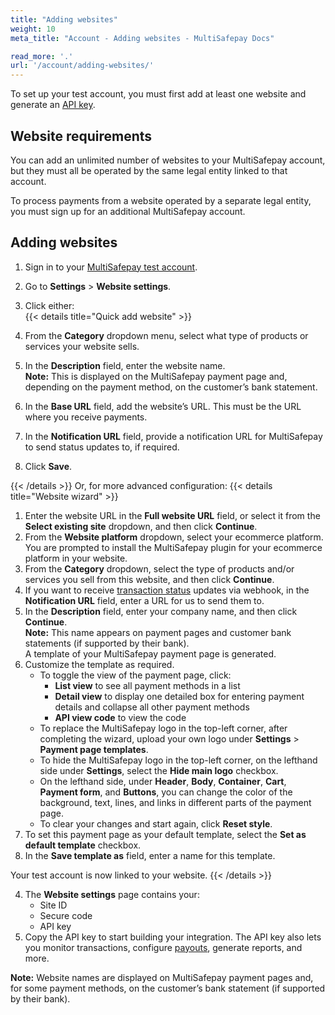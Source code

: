 ```yaml
---
title: "Adding websites"
weight: 10
meta_title: "Account - Adding websites - MultiSafepay Docs"

read_more: '.'
url: '/account/adding-websites/'
---
```


To set up your test account, you must first add at least one website and generate an [API key](/account/site-id-api-key-secure-code/). 

## Website requirements

You can add an unlimited number of websites to your MultiSafepay account, but they must all be operated by the same legal entity linked to that account.

To process payments from a website operated by a separate legal entity, you must sign up for an additional MultiSafepay account.

## Adding websites

1. Sign in to your [MultiSafepay test account](https://testmerchant.multisafepay.com). 
2. Go to **Settings** > **Website settings**.
3. Click either:  
    {{< details title="Quick add website" >}}

1. From the **Category** dropdown menu, select what type of products or services your website sells.
2. In the **Description** field, enter the website name.  
    **Note:** This is displayed on the MultiSafepay payment page and, depending on the payment method, on the customer’s bank statement.
3. In the **Base URL** field, add the website’s URL. This must be the URL where you receive payments.
4. In the **Notification URL** field, provide a notification URL for MultiSafepay to send status updates to, if required.
5. Click **Save**.

{{< /details >}} 
    Or, for more advanced configuration:
{{< details title="Website wizard" >}}

1. Enter the website URL in the **Full website URL** field, or select it from the **Select existing site** dropdown, and then click **Continue**.
2. From the **Website platform** dropdown, select your ecommerce platform.  
    You are prompted to install the MultiSafepay plugin for your ecommerce platform in your website. 
3. From the **Category** dropdown, select the type of products and/or services you sell from this website, and then click **Continue**.
4. If you want to receive [transaction status](/payments/multisafepay-statuses/) updates via webhook, in the **Notification URL** field, enter a URL for us to send them to.
5. In the **Description** field, enter your company name, and then click **Continue**.  
    **Note:** This name appears on payment pages and customer bank statements (if supported by their bank).  
    A template of your MultiSafepay payment page is generated.
6. Customize the template as required.  
    - To toggle the view of the payment page, click:
        - **List view** to see all payment methods in a list
        - **Detail view** to display one detailed box for entering payment details and collapse all other payment methods
        - **API view code** to view the code
    - To replace the MultiSafepay logo in the top-left corner, after completing the wizard, upload your own logo under **Settings** > **Payment page templates**.
    - To hide the MultiSafepay logo in the top-left corner, on the lefthand side under **Settings**, select the **Hide main logo** checkbox.
    - On the lefthand side, under **Header**, **Body**, **Container**, **Cart**, **Payment form**, and **Buttons**, you can change the color of the background, text, lines, and links in different parts of the payment page.
    - To clear your changes and start again, click **Reset style**.
7. To set this payment page as your default template, select the **Set as default template** checkbox. 
8. In the **Save template as** field, enter a name for this template.  

Your test account is now linked to your website. 
{{< /details >}} 

4. The **Website settings** page contains your:  
    - Site ID
    - Secure code
    - API key
5. Copy the API key to start building your integration. The API key also lets you monitor transactions, configure [payouts](/account/payouts/), generate reports, and more. 

**Note:** Website names are displayed on MultiSafepay payment pages and, for some payment methods, on the customer’s bank statement (if supported by their bank).